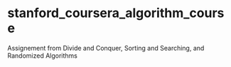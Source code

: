 # stanford_coursera_algorithm_course
Assignement from Divide and Conquer, Sorting and Searching, and Randomized Algorithms
